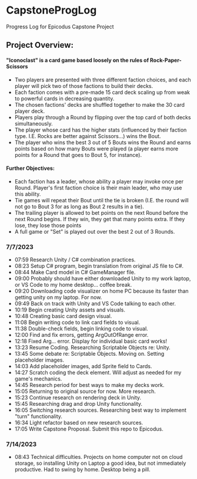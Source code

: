# CapstoneProgLog
Progress Log for Epicodus Capstone Project
## Project Overview:
#### "Iconoclast" is a card game based loosely on the rules of Rock-Paper-Scissors 
* Two players are presented with three different faction choices, and each player will pick two of those factions to build their decks.
* Each faction comes with a pre-made 15 card deck scaling up from weak to powerful cards in decreasing quantity.
* The chosen factions' decks are shuffled together to make the 30 card player deck.
* Players play through a Round by flipping over the top card of both decks simultaneously.
* The player whose card has the higher stats (influenced by their faction type. I.E. Rocks are better against Scissors...) wins the Bout.
* The player who wins the best 3 out of 5 Bouts wins the Round and earns points based on how many Bouts were played (a player earns more points for a Round that goes to Bout 5, for instance).

#### Further Objectives:
* Each faction has a leader, whose ability a player may invoke once per Round. Player's first faction choice is their main leader, who may use this ability.
* Tie games will repeat their Bout until the tie is broken (I.E. the round will not go to Bout 3 for as long as Bout 2 results in a tie).
* The trailing player is allowed to bet points on the next Round before the next Round begins. If they win, they get that many points extra. If they lose, they lose those points
* A full game or "Set" is played out over the best 2 out of 3 Rounds.

### 7/7/2023
*  07:59 Research Unity / C# combination practices.
*  08:23 Setup C# program, begin translation from original JS file to C#.
*  08:44 Make Card model in C# GameManager file.
*  09:00 Probably should have either downloaded Unity to my work laptop, or VS Code to my home desktop... coffee break.
*  09:20 Downloading code visualizer on home PC because its faster than getting unity on my laptop. For now.
*  09:49 Back on track with Unity and VS Code talking to each other.
*  10:19 Begin creating Unity assets and visuals.
*  10:48 Creating basic card design visual.
*  11:08 Begin writing code to link card fields to visual.
*  11:38 Double-check fields, begin linking code to visual.
*  12:00 Find and fix errors, getting ArgOutOfRange error.
*  12:18 Fixed Arg... error. Display for individual basic card works!
*  13:23 Resume Coding. Researching Scriptable Objects re: Unity.
*  13:45 Some debate re: Scriptable Objects. Moving on. Setting placeholder images.
*  14:03 Add placeholder images, add Sprite field to Cards.
*  14:27 Scratch coding the deck element. Will adjust as needed for my game's mechanics.
*  14:45 Research period for best ways to make my decks work.
*  15:05 Returning to original source for now. More research.
*  15:23 Continue research on rendering deck in Unity.
*  15:45 Researching drag and drop Unity functionality.
*  16:05 Switching research sources. Researching best way to implement "turn" functionality.
*  16:34 Light refactor based on new research sources.
*  17:05 Write Capstone Proposal. Submit this repo to Epicodus.

### 7/14/2023
* 08:43 Technical difficulties. Projects on home computer not on cloud storage, so installing Unity on Laptop a good idea, but not immediately productive. Had to swing by home. Desktop being a pill.
